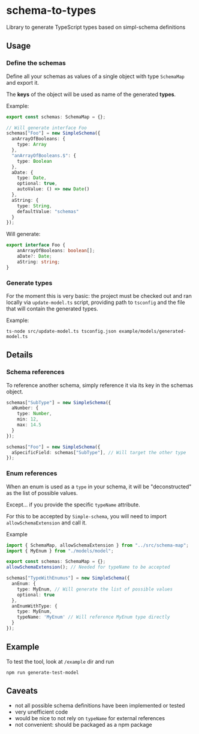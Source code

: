 # schema-to-types
Library to generate TypeScript types based on simpl-schema definitions

## Usage

### Define the schemas

Define all your schemas as values of a single object with type `SchemaMap` and export it.

The **keys** of the object will be used as name of the generated **types**.

Example:

```typescript
export const schemas: SchemaMap = {};

// Will generate interface Foo
schemas["Foo"] = new SimpleSchema({
  anArrayOfBooleans: {
    type: Array
  },
  "anArrayOfBooleans.$": {
    type: Boolean
  },
  aDate: {
    type: Date,
    optional: true,
    autoValue: () => new Date()
  },
  aString: {
    type: String,
    defaultValue: "schemas"
  }
});
```

Will generate:

```typescript
export interface Foo {
    anArrayOfBooleans: boolean[];
    aDate?: Date;
    aString: string;
}
```

### Generate types
For the moment this is very basic: the project must be checked out and ran locally via `update-model.ts` script,
providing path to `tsconfig` and the file that will contain the generated types.

Example:

```shell script
ts-node src/update-model.ts tsconfig.json example/models/generated-model.ts
```

## Details

### Schema references

To reference another schema, simply reference it via its key in the schemas object.

```typescript
schemas["SubType"] = new SimpleSchema({
  aNumber: {
    type: Number,
    min: 12,
    max: 14.5
  }
});

schemas["Foo"] = new SimpleSchema({
  aSpecificField: schemas["SubType"], // Will target the other type
});
```

### Enum references

When an enum is used as a `type` in your schema, it will be "deconstructed" as the list of possible values.

Except... if you provide the specific `typeName` attribute.

For this to be accepted by `Simple-schema`, you will need to import `allowSchemaExtension` and call it.

Example

```typescript
import { SchemaMap, allowSchemaExtension } from "../src/schema-map";
import { MyEnum } from "./models/model";

export const schemas: SchemaMap = {};
allowSchemaExtension(); // Needed for typeName to be accepted

schemas["TypeWithEnumus"] = new SimpleSchema({
  anEnum: {
    type: MyEnum, // Will generate the list of possible values
    optional: true
  },
  anEnumWithType: {
    type: MyEnum,
    typeName: 'MyEnum' // Will reference MyEnum type directly
  }
});
```

## Example
To test the tool, look at `/example` dir and run

```shell script
npm run generate-test-model
```

## Caveats

- not all possible schema definitions have been implemented or tested
- very unefficient code
- would be nice to not rely on `typeName` for external references
- not convenient: should be packaged as a npm package
